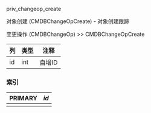 priv_changeop_create

对象创建 (CMDBChangeOpCreate) - 对象创建跟踪

变更操作 (CMDBChangeOp) >> CMDBChangeOpCreate



| 列   | 类型 | 注释   |
| :--- | ---- | ------ |
| id   | int  | 自增ID |

### 索引

| PRIMARY | *id* |
| :------ | ---- |
|         |      |